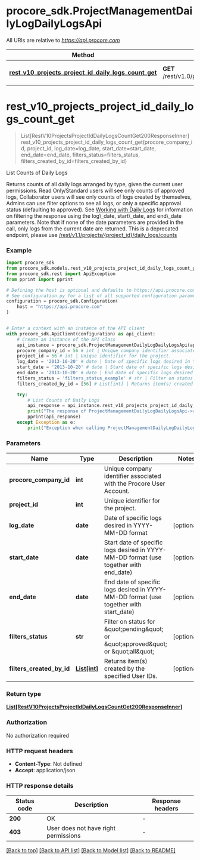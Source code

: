 # procore_sdk.ProjectManagementDailyLogDailyLogsApi

All URIs are relative to *https://api.procore.com*

Method | HTTP request | Description
------------- | ------------- | -------------
[**rest_v10_projects_project_id_daily_logs_count_get**](ProjectManagementDailyLogDailyLogsApi.md#rest_v10_projects_project_id_daily_logs_count_get) | **GET** /rest/v1.0/projects/{project_id}/daily_logs/count | List Counts of Daily Logs


# **rest_v10_projects_project_id_daily_logs_count_get**
> List[RestV10ProjectsProjectIdDailyLogsCountGet200ResponseInner] rest_v10_projects_project_id_daily_logs_count_get(procore_company_id, project_id, log_date=log_date, start_date=start_date, end_date=end_date, filters_status=filters_status, filters_created_by_id=filters_created_by_id)

List Counts of Daily Logs

Returns counts of all daily logs arranged by type, given the current user permissions. Read Only/Standard users will see only counts of approved logs, Collaborator users will see only counts of logs created by themselves, Admins can use filter options to see all logs, or only a specific approval status (defaulting to approved).  See [Working with Daily Logs](https://developers.procore.com/documentation/daily-logs) for information on filtering the response using the log\\_date, start\\_date, and end\\_date parameters. Note that if none of the date parameters are provided in the call, only logs from the current date are returned.  This is a deprecated endpoint, please use [/rest/v1.1/projects/{project_id}/daily_logs/counts](daily_logs#counts)

### Example


```python
import procore_sdk
from procore_sdk.models.rest_v10_projects_project_id_daily_logs_count_get200_response_inner import RestV10ProjectsProjectIdDailyLogsCountGet200ResponseInner
from procore_sdk.rest import ApiException
from pprint import pprint

# Defining the host is optional and defaults to https://api.procore.com
# See configuration.py for a list of all supported configuration parameters.
configuration = procore_sdk.Configuration(
    host = "https://api.procore.com"
)


# Enter a context with an instance of the API client
with procore_sdk.ApiClient(configuration) as api_client:
    # Create an instance of the API class
    api_instance = procore_sdk.ProjectManagementDailyLogDailyLogsApi(api_client)
    procore_company_id = 56 # int | Unique company identifier associated with the Procore User Account.
    project_id = 56 # int | Unique identifier for the project.
    log_date = '2013-10-20' # date | Date of specific logs desired in YYYY-MM-DD format (optional)
    start_date = '2013-10-20' # date | Start date of specific logs desired in YYYY-MM-DD format (use together with end_date) (optional)
    end_date = '2013-10-20' # date | End date of specific logs desired in YYYY-MM-DD format (use together with start_date) (optional)
    filters_status = 'filters_status_example' # str | Filter on status for \"pending\" or \"approved\" or \"all\" (optional)
    filters_created_by_id = [56] # List[int] | Returns item(s) created by the specified User IDs. (optional)

    try:
        # List Counts of Daily Logs
        api_response = api_instance.rest_v10_projects_project_id_daily_logs_count_get(procore_company_id, project_id, log_date=log_date, start_date=start_date, end_date=end_date, filters_status=filters_status, filters_created_by_id=filters_created_by_id)
        print("The response of ProjectManagementDailyLogDailyLogsApi->rest_v10_projects_project_id_daily_logs_count_get:\n")
        pprint(api_response)
    except Exception as e:
        print("Exception when calling ProjectManagementDailyLogDailyLogsApi->rest_v10_projects_project_id_daily_logs_count_get: %s\n" % e)
```



### Parameters


Name | Type | Description  | Notes
------------- | ------------- | ------------- | -------------
 **procore_company_id** | **int**| Unique company identifier associated with the Procore User Account. | 
 **project_id** | **int**| Unique identifier for the project. | 
 **log_date** | **date**| Date of specific logs desired in YYYY-MM-DD format | [optional] 
 **start_date** | **date**| Start date of specific logs desired in YYYY-MM-DD format (use together with end_date) | [optional] 
 **end_date** | **date**| End date of specific logs desired in YYYY-MM-DD format (use together with start_date) | [optional] 
 **filters_status** | **str**| Filter on status for \&quot;pending\&quot; or \&quot;approved\&quot; or \&quot;all\&quot; | [optional] 
 **filters_created_by_id** | [**List[int]**](int.md)| Returns item(s) created by the specified User IDs. | [optional] 

### Return type

[**List[RestV10ProjectsProjectIdDailyLogsCountGet200ResponseInner]**](RestV10ProjectsProjectIdDailyLogsCountGet200ResponseInner.md)

### Authorization

No authorization required

### HTTP request headers

 - **Content-Type**: Not defined
 - **Accept**: application/json

### HTTP response details

| Status code | Description | Response headers |
|-------------|-------------|------------------|
**200** | OK |  -  |
**403** | User does not have right permissions |  -  |

[[Back to top]](#) [[Back to API list]](../README.md#documentation-for-api-endpoints) [[Back to Model list]](../README.md#documentation-for-models) [[Back to README]](../README.md)

